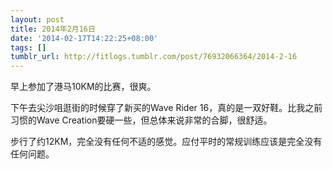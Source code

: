 ```yaml
---
layout: post
title: 2014年2月16日
date: '2014-02-17T14:22:25+08:00'
tags: []
tumblr_url: http://fitlogs.tumblr.com/post/76932066364/2014-2-16
---
```

早上参加了港马10KM的比赛，很爽。

下午去尖沙咀逛街的时候穿了新买的Wave Rider 16，真的是一双好鞋。比我之前习惯的Wave Creation要硬一些，但总体来说非常的合脚，很舒适。

步行了约12KM，完全没有任何不适的感觉。应付平时的常规训练应该是完全没有任何问题。
